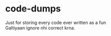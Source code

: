   # code-dumps
Just for storing every code ever written as a fun
<br>
Galtiyaan ignore nhi correct krna.
